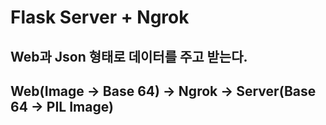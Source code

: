 # Flask Server + Ngrok
## Web과 Json 형태로 데이터를 주고 받는다.
## Web(Image -> Base 64) -> Ngrok -> Server(Base 64 -> PIL Image) 
